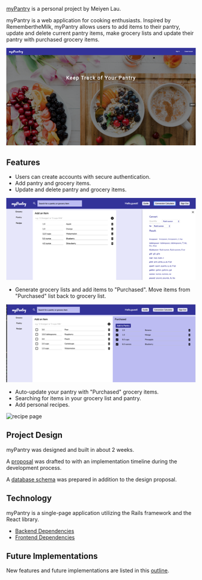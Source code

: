 [myPantry](https://mypantry.herokuapp.com/#/) is a personal project by Meiyen Lau.

myPantry is a web application for cooking enthusiasts. Inspired by
RemembertheMilk, myPantry allows users to add items to their pantry,
update and delete current pantry items, make grocery lists and
update their pantry with purchased grocery items.

![homepage](./docs/homepage.png)


## Features
- Users can create accounts with secure authentication.
- Add pantry and grocery items.
- Update and delete pantry and grocery items.

![pantry page](./docs/pantry.png)

- Generate grocery lists and add items to "Purchased". Move items from
  "Purchased" list back to grocery list.

![grocery page](./docs/grocery.png)

- Auto-update your pantry with "Purchased" grocery items.
- Searching for items in your grocery list and pantry.
- Add personal recipes.

![recipe page](./docs/recipe.png)


## Project Design
myPantry was designed and built in about 2 weeks.

A [proposal](./docs/proposal/development_README.md) was drafted to with an implementation timeline
during the development process.

A [database schema](./docs/proposal/schema.md) was prepared in addition to the design proposal.


## Technology
myPantry is a single-page application utilizing the Rails framework and
the React library.
- [Backend Dependencies](./docs/backend_tech.md)
- [Frontend Dependencies](./docs/frontend_tech.md)


## Future Implementations
New features and future implementations are listed in this
[outline](./docs/future_implementations.md).
